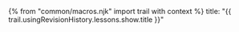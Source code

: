 {% from "common/macros.njk" import trail with context %}
<frontmatter>
title: "{{ trail.usingRevisionHistory.lessons.show.title }}"
</frontmatter>

<include src="unit-inPage-asFlat.md" boilerplate />